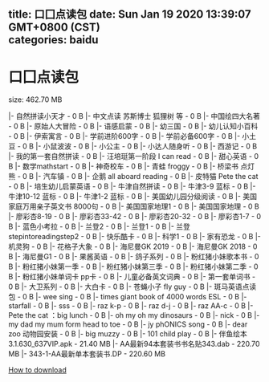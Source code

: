 
title: 口囗点读包
date: Sun Jan 19 2020 13:39:07 GMT+0800 (CST)    
categories: baidu
---

# 口囗点读包
size: 462.70 MB
 
 
|- 自然拼读小天才 - 0 B
|- 中文点读 苏斯博士 狐狸树 等 - 0 B
|- 中国绘四大名著 - 0 B
|- 原始人大冒险 - 0 B
|- 语感启蒙 - 0 B
|- 幼三国 - 0 B
|- 幼儿认知小百科 - 0 B
|- 伊索寓言 - 0 B
|- 学前进阶600字 - 0 B
|- 学前必备600字 - 0 B
|- 小土豆 - 0 B
|- 小鼠波波 - 0 B
|- 小公主 - 0 B
|- 小达人随身听 - 0 B
|- 西游记 - 0 B
|- 我的第一套自然拼读 - 0 B
|- 汪培珽第一阶段 I can read - 0 B
|- 甜心英语 - 0 B
|- 数学mathstart - 0 B
|- 神奇校车 - 0 B
|- 青蛙 froggy - 0 B
|- 桥梁书 点灯熊 - 0 B
|- 汽车镇 - 0 B
|- 企鹅 all aboard reading - 0 B
|- 皮特猫 Pete the cat - 0 B
|- 培生幼儿启蒙英语 - 0 B
|- 牛津自然拼读 - 0 B
|- 牛津3-9 蓝标 - 0 B
|- 牛津10-12 蓝标 - 0 B
|- 牛津1-2 蓝标 - 0 B
|- 美国幼儿园分级阅读 - 0 B
|- 美国家庭万用亲子英文书 8000句 - 0 B
|- 美国国家地理1 - 0 B
|- 美国国家地理 - 0 B
|- 廖彩杏8-19 - 0 B
|- 廖彩杏33-42 - 0 B
|- 廖彩杏20-32 - 0 B
|- 廖彩杏1-7 - 0 B
|- 蓝色小考拉 - 0 B
|- 兰登2 - 0 B
|- 兰登1 - 0 B
|- 兰登 stepintoreadingstep2 - 0 B
|- 快乐酷卡 - 0 B
|- 科学1 - 0 B
|- 家有恐龙 - 0 B
|- 机灵狗 - 0 B
|- 花格子大象 - 0 B
|- 海尼曼GK 2019 - 0 B
|- 海尼曼GK 2018 - 0 B
|- 海尼曼G1 - 0 B
|- 果酱英语 - 0 B
|- 鸽子系列 - 0 B
|- 粉红猪小妹歌本书 - 0 B
|- 粉红猪小妹第一季 - 0 B
|- 粉红猪小妹第三季 - 0 B
|- 粉红猪小妹第二季 - 0 B
|- 粉红猪小妹单词卡 pp卡 - 0 B
|- 儿童必备英文词典 - 0 B
|- 第一套单词书 - 0 B
|- 大卫系列 - 0 B
|- 大白卡 - 0 B
|- 苍蝇小子 fly guy - 0 B
|- 斑马英语点读包 - 0 B
|- wee sing - 0 B
|- times giant book of 4000 words ESL - 0 B
|- starfall - 0 B
|- sss - 0 B
|- raz k-p - 0 B
|- raz d-j - 0 B
|- raz AA-c - 0 B
|- Pete the cat ：big lunch - 0 B
|- oh my oh my dinosaurs - 0 B
|- nick - 0 B
|- my dad my mum form head to toe - 0 B
|- jy phONICS song - 0 B
|- dear zoo 动物园安装 - 0 B
|- big muzzy - 0 B
|- 101 child play - 0 B
|- 伴鱼绘本3.1.630_637VIP.apk - 21.40 MB
|- AA最新94本套装书书名贴343.dab - 220.70 MB
|- 343-1-AA最新单本套装书.DP - 220.60 MB

[How to download](https://bpcam.bemobtrk.com/go/2ceec3aa-1ca2-46d6-b9ff-aaa5c184517c?jno=4305)